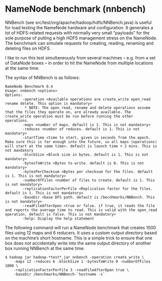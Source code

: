 # NameNode benchmark (nnbench)

NNBench (see src/test/org/apache/hadoop/hdfs/NNBench.java) is useful for load testing the NameNode hardware and configuration. It generates a lot of HDFS-related requests with normally very small “payloads” for the sole purpose of putting a high HDFS management stress on the NameNode. The benchmark can simulate requests for creating, reading, renaming and deleting files on HDFS.

I like to run this test simultaneously from several machines – e.g. from a set of DataNode boxes – in order to hit the NameNode from multiple locations at the same time.

The syntax of NNBench is as follows:

```
NameNode Benchmark 0.4
Usage: nnbench <options>
Options:
        -operation <Available operations are create_write open_read rename delete. This option is mandatory>
         * NOTE: The open_read, rename and delete operations assume that the files they operate on, are already available. The create_write operation must be run before running the other operations.
        -maps <number of maps. default is 1. This is not mandatory>
        -reduces <number of reduces. default is 1. This is not mandatory>
        -startTime <time to start, given in seconds from the epoch. Make sure this is far enough into the future, so all maps (operations) will start at the same time>. default is launch time + 2 mins. This is not mandatory
        -blockSize <Block size in bytes. default is 1. This is not mandatory>
        -bytesToWrite <Bytes to write. default is 0. This is not mandatory>
        -bytesPerChecksum <Bytes per checksum for the files. default is 1. This is not mandatory>
        -numberOfFiles <number of files to create. default is 1. This is not mandatory>
        -replicationFactorPerFile <Replication factor for the files. default is 1. This is not mandatory>
        -baseDir <base DFS path. default is /becnhmarks/NNBench. This is not mandatory>
        -readFileAfterOpen <true or false. if true, it reads the file and reports the average time to read. This is valid with the open_read operation. default is false. This is not mandatory>
        -help: Display the help statement
```

The following command will run a NameNode benchmark that creates 1000 files using 12 maps and 6 reducers. It uses a custom output directory based on the machine’s short hostname. This is a simple trick to ensure that one box does not accidentally write into the same output directory of another box running NNBench at the same time.

```
$ hadoop jar hadoop-*test*.jar nnbench -operation create_write \
    -maps 12 -reduces 6 -blockSize 1 -bytesToWrite 0 -numberOfFiles 1000 \
    -replicationFactorPerFile 3 -readFileAfterOpen true \
    -baseDir /benchmarks/NNBench-`hostname -s`
```